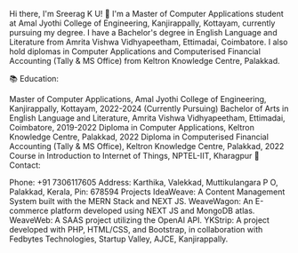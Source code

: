 Hi there, I'm Sreerag K U! 👋
I'm a Master of Computer Applications student at Amal Jyothi College of Engineering, Kanjirappally, Kottayam, currently pursuing my degree. I have a Bachelor's degree in English Language and Literature from Amrita Vishwa Vidhyapeetham, Ettimadai, Coimbatore. I also hold diplomas in Computer Applications and Computerised Financial Accounting (Tally & MS Office) from Keltron Knowledge Centre, Palakkad.

📚 Education:

Master of Computer Applications, Amal Jyothi College of Engineering, Kanjirappally, Kottayam, 2022-2024 (Currently Pursuing)
Bachelor of Arts in English Language and Literature, Amrita Vishwa Vidhyapeetham, Ettimadai, Coimbatore, 2019-2022
Diploma in Computer Applications, Keltron Knowledge Centre, Palakkad, 2022
Diploma in Computerised Financial Accounting (Tally & MS Office), Keltron Knowledge Centre, Palakkad, 2022
Course in Introduction to Internet of Things, NPTEL-IIT, Kharagpur
📱 Contact:

Phone: +91 7306117605
Address: Karthika, Valekkad, Muttikulangara P O, Palakkad, Kerala, Pin: 678594
Projects
IdeaWeave: A Content Management System built with the MERN Stack and NEXT JS.
WeaveWagon: An E-commerce platform developed using NEXT JS and MongoDB atlas.
WeaveWeb: A SAAS project utilizing the OpenAI API.
YKStrip: A project developed with PHP, HTML/CSS, and Bootstrap, in collaboration with Fedbytes Technologies, Startup Valley, AJCE, Kanjirappally.
